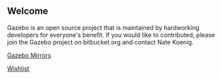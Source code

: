 ## Welcome

Gazebo is an open source project that is maintained by hardworking developers for everyone's benefit. If you would like to contributed, please join the Gazebo project on bitbucket.org and contact Nate Koenig.

[Gazebo Mirrors](https://bitbucket.org/osrf/gazebo/wiki/gazebo_mirrors)

[Wishlist](https://bitbucket.org/osrf/gazebo/wiki/wishlist)